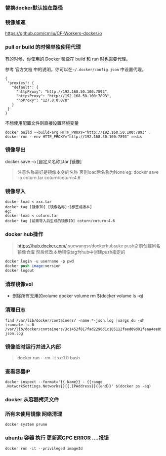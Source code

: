 ### 替换docker默认挂在路径


### 镜像加速

https://github.com/cmliu/CF-Workers-docker.io

### pull or build 的时候单独使用代理

有的时候，你使用的 Docker 镜像在 build 和 run 时也需要代理。

参考 官方文档 中的说明，你可以在`~/.docker/config.json` 中设置代理。
```
{
 "proxies": {
   "default": {
     "httpProxy": "http://192.168.50.100:7893",
     "httpsProxy": "http://192.168.50.100:7893",
     "noProxy": "127.0.0.0/8"
   }
 }
}
```
不想使用配置文件则直接设置环境变量

```
docker build --build-arg HTTP_PROXY="http://192.168.50.100:7893" .
docker run --env HTTP_PROXY="http://192.168.50.100:7893" redis
```



### 镜像导出
docker save -o [自定义名称].tar [镜像]

> 注意名称最好是镜像本身的名称 否则load后名称为None
eg: docker save -o coturn.tar coturn/coturn:4.6

### 镜像导入 
```
docker load < xxx.tar
docker tag [镜像ID] [镜像名称]:[标签或版本]
eg:
docker load < coturn.tar
docker tag [前面导入后生成的镜像ID] coturn/coturn:4.6
```
### docker hub操作
> https://hub.docker.com/
> sucwangsr/dockerhubsuke
> push之前创建同名镜像仓库
> 然后修改本地镜像tag为hub中创建push指定的
```s
docker login -u username -p pwd
docker push image:version
docker logout
```

### 清理镜像vol
- 删除所有无用的volume
docker volume rm $(docker volume ls -q)


### 清理日志

```
find /var/lib/docker/containers/ -name *-json.log |xargs du -sh
truncate -s 0 /var/lib/docker/containers/3c1452f817fad2296d1c105112faed89d01feaa4ee094e8622c959e072012f7a/3c1452f817fad2296d1c105112faed89d01feaa4ee094e8622c959e072012f7a-json.log
```



###  镜像临时运行并进入内部
> docker run --rm -it xx:1.0 bash


### 查看容器IP

```
docker inspect --format='{{.Name}} - {{range .NetworkSettings.Networks}}{{.IPAddress}}{{end}}' $(docker ps -aq)
```


###  docker 从容器拷贝文件


### 所有未使用镜像 网络清理

```
docker system prune
```

### ubuntu 容器 执行 更新源GPG ERROR ....报错
> 
```
docker run -it --privileged imageId
```


